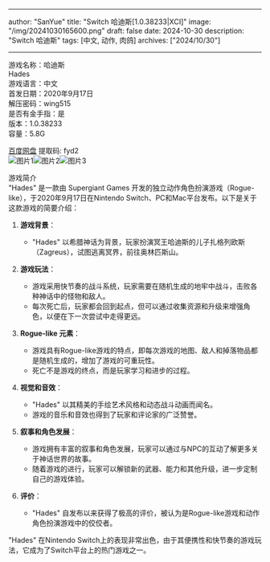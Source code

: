 
---
author: "SanYue"
title: "Switch 哈迪斯[1.0.38233|XCI]"
image: "/img/20241030165600.png"
draft: false
date: 2024-10-30
description: "Switch 哈迪斯"
tags: [中文, 动作, 肉鸽]
archives: ["2024/10/30"]

---

游戏名称：哈迪斯   
Hades    
游戏语言：中文  
首发日期：2020年9月17日  
解压密码：wing515  
是否有金手指：是  
版本：1.0.38233   
容量：5.8G

[百度网盘](https://pan.baidu.com/s/18gKMVgDy0XOGDDWeaIweoA) 提取码: fyd2  
![图片1](/img/00459a8c3.jpg)![图片2](/img/cb499a0dd001f.jpg)![图片3](/img/0fed4474260.jpg)  

游戏简介  
"Hades" 是一款由 Supergiant Games 开发的独立动作角色扮演游戏（Rogue-like），于2020年9月17日在Nintendo Switch、PC和Mac平台发布。以下是关于这款游戏的简要介绍：

1. **游戏背景**：
   - "Hades" 以希腊神话为背景，玩家扮演冥王哈迪斯的儿子扎格列欧斯（Zagreus），试图逃离冥界，前往奥林匹斯山。

2. **游戏玩法**：
   - 游戏采用快节奏的战斗系统，玩家需要在随机生成的地牢中战斗，击败各种神话中的怪物和敌人。
   - 每次死亡后，玩家都会回到起点，但可以通过收集资源和升级来增强角色，以便在下一次尝试中走得更远。

3. **Rogue-like 元素**：
   - 游戏具有Rogue-like游戏的特点，即每次游戏的地图、敌人和掉落物品都是随机生成的，增加了游戏的可重玩性。
   - 死亡不是游戏的终点，而是玩家学习和进步的过程。

4. **视觉和音效**：
   - "Hades" 以其精美的手绘艺术风格和动态战斗动画而闻名。
   - 游戏的音乐和音效也得到了玩家和评论家的广泛赞誉。

5. **叙事和角色发展**：
   - 游戏拥有丰富的叙事和角色发展，玩家可以通过与NPC的互动了解更多关于神话世界的故事。
   - 随着游戏的进行，玩家可以解锁新的武器、能力和其他升级，进一步定制自己的游戏体验。

6. **评价**：
   - "Hades" 自发布以来获得了极高的评价，被认为是Rogue-like游戏和动作角色扮演游戏中的佼佼者。

"Hades" 在Nintendo Switch上的表现非常出色，由于其便携性和快节奏的游戏玩法，它成为了Switch平台上的热门游戏之一。
